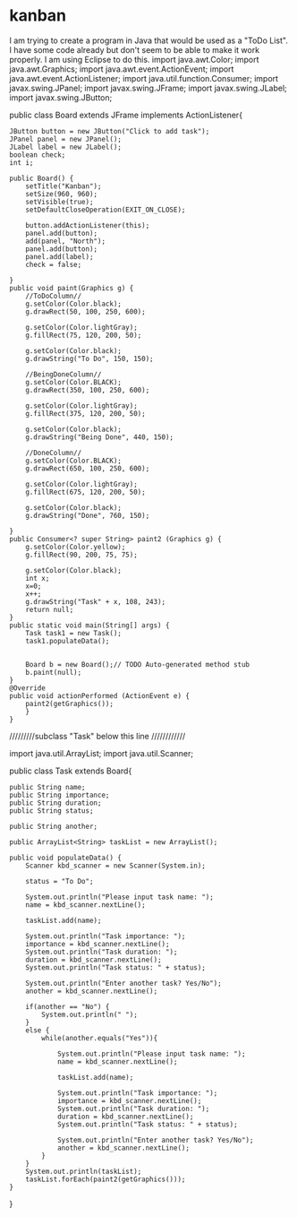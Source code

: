 # kanban
I am trying to create a program in Java that would be used as a "ToDo List". I have some code already but don't seem to be able to make it work properly. I am using Eclipse to do this.
import java.awt.Color;
import java.awt.Graphics;
import java.awt.event.ActionEvent;
import java.awt.event.ActionListener;
import java.util.function.Consumer;
import javax.swing.JPanel;
import javax.swing.JFrame;
import javax.swing.JLabel;
import javax.swing.JButton;


public class Board extends JFrame implements ActionListener{
	
	JButton button = new JButton("Click to add task");
	JPanel panel = new JPanel();
	JLabel label = new JLabel();
	boolean check;
	int i;
	
	public Board() {
		setTitle("Kanban");
		setSize(960, 960); 
		setVisible(true);
		setDefaultCloseOperation(EXIT_ON_CLOSE);
		
		button.addActionListener(this);
		panel.add(button);
		add(panel, "North");
		panel.add(button);
		panel.add(label);		
		check = false;
		
	}
	public void paint(Graphics g) {
		//ToDoColumn//
		g.setColor(Color.black);
		g.drawRect(50, 100, 250, 600);
		
		g.setColor(Color.lightGray);
		g.fillRect(75, 120, 200, 50);
		
		g.setColor(Color.black);
		g.drawString("To Do", 150, 150);
		
		//BeingDoneColumn//
		g.setColor(Color.BLACK);
		g.drawRect(350, 100, 250, 600);
		
		g.setColor(Color.lightGray);
		g.fillRect(375, 120, 200, 50);
		
		g.setColor(Color.black);
		g.drawString("Being Done", 440, 150);
		
		//DoneColumn//
		g.setColor(Color.BLACK);
		g.drawRect(650, 100, 250, 600);
		
		g.setColor(Color.lightGray);
		g.fillRect(675, 120, 200, 50);
		
		g.setColor(Color.black);
		g.drawString("Done", 760, 150);
		
	}
	public Consumer<? super String> paint2 (Graphics g) {
		g.setColor(Color.yellow);
		g.fillRect(90, 200, 75, 75);
		
		g.setColor(Color.black);
		int x;
		x=0;
		x++;
		g.drawString("Task" + x, 108, 243);
		return null;
	}
	public static void main(String[] args) {
		Task task1 = new Task();
		task1.populateData();
		
		
		Board b = new Board();// TODO Auto-generated method stub
		b.paint(null);
	}
	@Override
	public void actionPerformed (ActionEvent e) {
		paint2(getGraphics());
		}
	}
  
  /////////subclass "Task" below this line ////////////
  
  import java.util.ArrayList;
import java.util.Scanner;

public class Task extends Board{
	
	public String name;
	public String importance;
	public String duration;
	public String status;
	
	public String another;
	
	public ArrayList<String> taskList = new ArrayList();
	
	public void populateData() {	
		Scanner kbd_scanner = new Scanner(System.in);	
		
		status = "To Do";
		
		System.out.println("Please input task name: ");
		name = kbd_scanner.nextLine();
		
		taskList.add(name);
		
		System.out.println("Task importance: ");
		importance = kbd_scanner.nextLine();
		System.out.println("Task duration: ");
		duration = kbd_scanner.nextLine();
		System.out.println("Task status: " + status);
		
		System.out.println("Enter another task? Yes/No");
		another = kbd_scanner.nextLine();
		
		if(another == "No") {
			System.out.println(" ");
		}
		else {
			while(another.equals("Yes")){
	
				System.out.println("Please input task name: ");
				name = kbd_scanner.nextLine();	
				
				taskList.add(name);
				
				System.out.println("Task importance: ");
				importance = kbd_scanner.nextLine();
				System.out.println("Task duration: ");
				duration = kbd_scanner.nextLine();
				System.out.println("Task status: " + status);
		
				System.out.println("Enter another task? Yes/No");
				another = kbd_scanner.nextLine();
			}
		}
		System.out.println(taskList);
		taskList.forEach(paint2(getGraphics()));
	}
}

